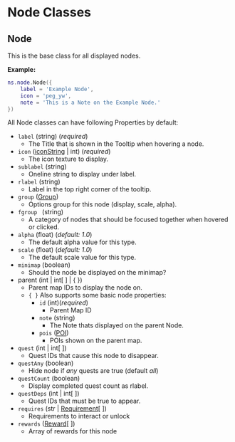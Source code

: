 # Node Classes

## Node

This is the base class for all displayed nodes.

**Example:**
``` lua
ns.node.Node({
    label = 'Example Node',
    icon = 'peg_yw',
    note = 'This is a Note on the Example Node.'
})
```

All Node classes can have following Properties by default:

* `label` (string) (*required*)
  * The Title that is shown in the Tooltip when hovering a node.
* `icon` ([iconString](icons.hmtl) | int) (*required*)
  * The icon texture to display.
* `sublabel` (string)
  * Oneline string to display under label.
* `rlabel` (string)
  * Label in the top right corner of the tooltip.
* `group` ([Group](Groups.hmtl))
  * Options group for this node (display, scale, alpha).
* `fgroup ` (string)
  * A category of nodes that should be focused together when hovered or clicked.
* `alpha` (float) (*default: 1.0*)
  * The default alpha value for this type.
* `scale` (float) (*default: 1.0*)
  * The default scale value for this type.
* `minimap` (boolean)
  * Should the node be displayed on the minimap?
* parent (int | int[ ] | { })
  * Parent map IDs to display the node on.
  * `{ }` Also supports some basic node properties:
    * `id` (int)(*required*)
      * Parent Map ID
    * `note` (string)
      * The Note thats displayed on the parent Node.
    * `pois` ([POI](pois.html))
      * POIs shown on the parent map.
* `quest` (int | int[ ])
  * Quest IDs that cause this node to disappear.
* `questAny` (boolean)
  * Hide node if *any* quests are true (default *all*)
* `questCount` (boolean)
  * Display completed quest count as rlabel.
* `questDeps` (int | int[ ])
  * Quest IDs that must be true to appear.
* `requires` (str | [Requirement](requirements.hmtl)[ ])
  * Requirements to interact or unlock
* `rewards` ([Reward](rewards.html)[ ])
  * Array of rewards for this node